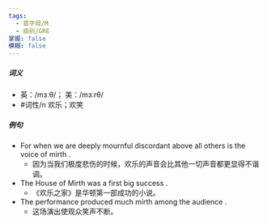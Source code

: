 ```yaml
---
tags:
  - 首字母/M
  - 级别/GRE
掌握: false
模糊: false
---
```

##### 词义
- 英：/mɜːθ/； 美：/mɜːrθ/
- #词性/n  欢乐；欢笑
##### 例句
- For when we are deeply mournful discordant above all others is the voice of mirth .
	- 因为当我们极度悲伤的时候，欢乐的声音会比其他一切声音都更显得不谐调。
- The House of Mirth was a first big success .
	- 《欢乐之家》是华顿第一部成功的小说。
- The performance produced much mirth among the audience .
	- 这场演出使观众笑声不断。
